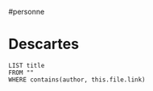 #personne 
# Descartes


```dataview
LIST title
FROM ""
WHERE contains(author, this.file.link)
```

